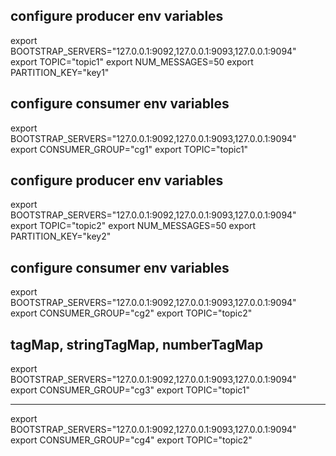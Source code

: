 ## configure producer env variables

export BOOTSTRAP_SERVERS="127.0.0.1:9092,127.0.0.1:9093,127.0.0.1:9094"
export TOPIC="topic1"
export NUM_MESSAGES=50
export PARTITION_KEY="key1"

## configure consumer env variables

export BOOTSTRAP_SERVERS="127.0.0.1:9092,127.0.0.1:9093,127.0.0.1:9094"
export CONSUMER_GROUP="cg1"
export TOPIC="topic1"

## configure producer env variables

export BOOTSTRAP_SERVERS="127.0.0.1:9092,127.0.0.1:9093,127.0.0.1:9094"
export TOPIC="topic2"
export NUM_MESSAGES=50
export PARTITION_KEY="key2"

## configure consumer env variables

export BOOTSTRAP_SERVERS="127.0.0.1:9092,127.0.0.1:9093,127.0.0.1:9094"
export CONSUMER_GROUP="cg2"
export TOPIC="topic2"

## tagMap, stringTagMap, numberTagMap

export BOOTSTRAP_SERVERS="127.0.0.1:9092,127.0.0.1:9093,127.0.0.1:9094"
export CONSUMER_GROUP="cg3"
export TOPIC="topic1"

---
export BOOTSTRAP_SERVERS="127.0.0.1:9092,127.0.0.1:9093,127.0.0.1:9094"
export CONSUMER_GROUP="cg4"
export TOPIC="topic2"